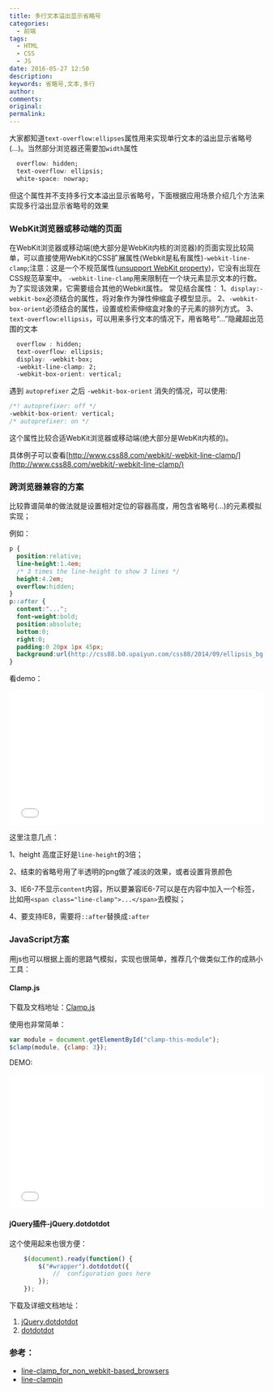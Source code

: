 ```yaml
---
title: 多行文本溢出显示省略号
categories:
  - 前端
tags:
  - HTML
  - CSS
  - JS
date: 2016-05-27 12:50
description:
keywords: 省略号,文本,多行
author:
comments:
original:
permalink:
---
```


大家都知道`text-overflow:ellipses`属性用来实现单行文本的溢出显示省略号(...)。当然部分浏览器还需要加`width`属性

```css
  overflow: hidden;
  text-overflow: ellipsis;
  white-space: nowrap;
```
但这个属性并不支持多行文本溢出显示省略号，下面根据应用场景介绍几个方法来实现多行溢出显示省略号的效果

<!--more-->

### WebKit浏览器或移动端的页面
在WebKit浏览器或移动端(绝大部分是WebKit内核的浏览器)的页面实现比较简单，可以直接使用WebKit的CSS扩展属性(Webkit是私有属性)`-webkit-line-clamp`;注意：这是一个不规范属性([unsupport WebKit property](https://developer.apple.com/library/safari/documentation/AppleApplications/Reference/SafariCSSRef/Articles/StandardCSSProperties.html))，它没有出现在CSS规范草案中。
`-webkit-line-clamp`用来限制在一个块元素显示文本的行数。为了实现该效果，它需要组合其他的Webkit属性。
常见结合属性：
1、`display:-webkit-box`必须结合的属性，将对象作为弹性伸缩盒子模型显示。
2、`-webkit-box-orient`必须结合的属性，设置或检索伸缩盒对象的子元素的排列方式。
3、`text-overflow:ellipsis`，可以用来多行文本的情况下，用省略号“...”隐藏超出范围的文本

```css
  overflow : hidden;
  text-overflow: ellipsis;
  display: -webkit-box;
  -webkit-line-clamp: 2;
  -webkit-box-orient: vertical;
```

遇到 `autoprefixer` 之后 `-webkit-box-orient` 消失的情况，可以使用: 

```css
/*! autoprefixer: off */
-webkit-box-orient: vertical;
/* autoprefixer: on */
```

这个属性比较合适WebKit浏览器或移动端(绝大部分是WebKit内核的)。

具体例子可以查看[http://www.css88.com/webkit/-webkit-line-clamp/](http://www.css88.com/webkit/-webkit-line-clamp/)
### 跨浏览器兼容的方案

比较靠谱简单的做法就是设置相对定位的容器高度，用包含省略号(...)的元素模拟实现；

例如：
```css
p {
  position:relative;
  line-height:1.4em;
  /* 3 times the line-height to show 3 lines */
  height:4.2em;
  overflow:hidden;
}
p::after {
  content:"...";
  font-weight:bold;
  position:absolute;
  bottom:0;
  right:0;
  padding:0 20px 1px 45px;
  background:url(http://css88.b0.upaiyun.com/css88/2014/09/ellipsis_bg.png) repeat-y;
}    
```

看demo：
<iframe height='265' scrolling='no' src='//codepen.io/JakeLaoyu/embed/bebPam/?height=265&theme-id=dark&default-tab=html,result&embed-version=2' frameborder='no' allowtransparency='true' allowfullscreen='true' style='width: 100%;'>See the Pen <a href='http://codepen.io/JakeLaoyu/pen/bebPam/'>多行文本溢出省略号demo</a> by Jake (<a href='http://codepen.io/JakeLaoyu'>@JakeLaoyu</a>) on <a href='http://codepen.io'>CodePen</a>.
</iframe>

这里注意几点：

1、height 高度正好是`line-height`的3倍；

2、结束的省略号用了半透明的png做了减淡的效果，或者设置背景颜色

3、IE6-7不显示`content`内容，所以要兼容IE6-7可以是在内容中加入一个标签，比如用`<span class="line-clamp">...</span>`去模拟；

4、要支持IE8，需要将`::after`替换成`:after`



### JavaScript方案

用js也可以根据上面的思路气模拟，实现也很简单，推荐几个做类似工作的成熟小工具：

#### Clamp.js

下载及文档地址：[Clamp.js](https://github.com/josephschmitt/Clamp.js)

使用也非常简单：
```js
var module = document.getElementById("clamp-this-module");
$clamp(module, {clamp: 3});
```

DEMO:
<iframe height='265' scrolling='no' src='//codepen.io/JakeLaoyu/embed/OXLeEo/?height=265&theme-id=dark&default-tab=js,result&embed-version=2' frameborder='no' allowtransparency='true' allowfullscreen='true' style='width: 100%;'>See the Pen <a href='http://codepen.io/JakeLaoyu/pen/OXLeEo/'>多行文本溢出省略号demo-1</a> by Jake (<a href='http://codepen.io/JakeLaoyu'>@JakeLaoyu</a>) on <a href='http://codepen.io'>CodePen</a>.
</iframe>

#### jQuery插件-jQuery.dotdotdot

这个使用起来也很方便：
```js
    $(document).ready(function() {
    	$("#wrapper").dotdotdot({
    		//	configuration goes here
    	});
    });
```

下载及详细文档地址：

1. [jQuery.dotdotdot](https://github.com/BeSite/jQuery.dotdotdot)
2. [dotdotdot](http://dotdotdot.frebsite.nl/)

### 参考：
* [line-clamp_for_non_webkit-based_browsers](http://www.cssmojo.com/line-clamp_for_non_webkit-based_browsers/#what-can-we-do-across-browsers)
* [line-clampin](http://css-tricks.com/line-clampin/)

